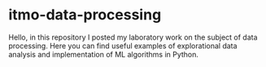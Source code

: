 # itmo-data-processing
Hello, in this repository I posted my laboratory work on the subject of data processing.
Here you can find useful examples of explorational data analysis and implementation of ML algorithms in Python.
